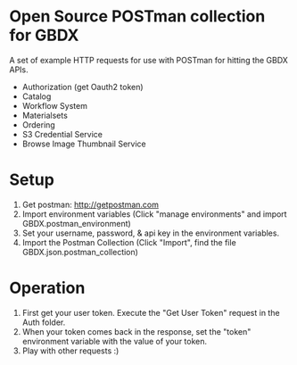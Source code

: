 # Open Source POSTman collection for GBDX

A set of example HTTP requests for use with POSTman for hitting the GBDX APIs.

* Authorization (get Oauth2 token)
* Catalog
* Workflow System
* Materialsets
* Ordering
* S3 Credential Service
* Browse Image Thumbnail Service

# Setup

1.  Get postman:  http://getpostman.com
2.  Import environment variables (Click "manage environments" and import GBDX.postman_environment)
3.  Set your username, password, & api key in the environment variables.
4.  Import the Postman Collection (Click "Import", find the file GBDX.json.postman_collection)

# Operation

1.  First get your user token.  Execute the "Get User Token" request in the Auth folder.
2.  When your token comes back in the response, set the "token" environment variable with the value of your token.
3.  Play with other requests :)